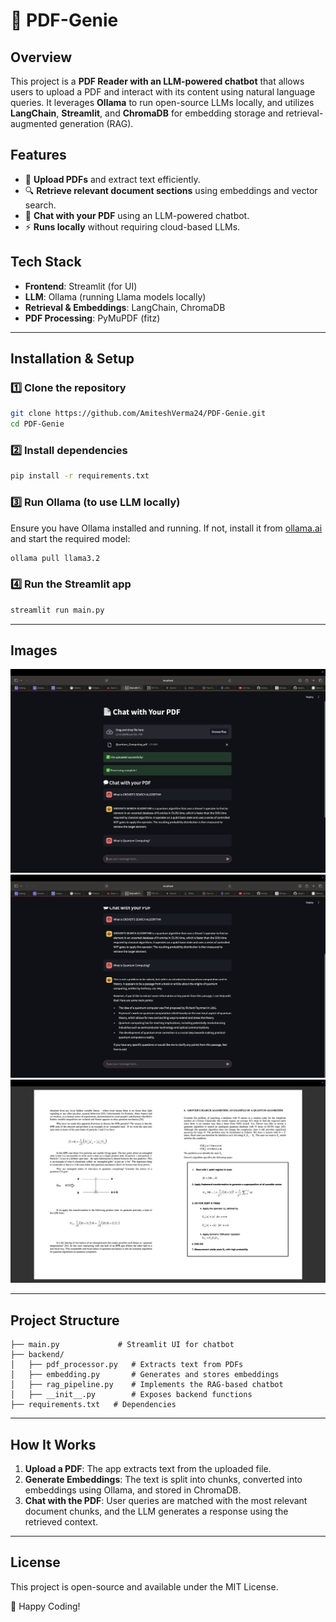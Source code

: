 # 📄 PDF-Genie

## Overview
This project is a **PDF Reader with an LLM-powered chatbot** that allows users to upload a PDF and interact with its content using natural language queries. It leverages **Ollama** to run open-source LLMs locally, and utilizes **LangChain**, **Streamlit**, and **ChromaDB** for embedding storage and retrieval-augmented generation (RAG).

## Features
- 📂 **Upload PDFs** and extract text efficiently.
- 🔍 **Retrieve relevant document sections** using embeddings and vector search.
- 🤖 **Chat with your PDF** using an LLM-powered chatbot.
- ⚡ **Runs locally** without requiring cloud-based LLMs.

## Tech Stack
- **Frontend**: Streamlit (for UI)
- **LLM**: Ollama (running Llama models locally)
- **Retrieval & Embeddings**: LangChain, ChromaDB
- **PDF Processing**: PyMuPDF (fitz)

---

## Installation & Setup

### 1️⃣ Clone the repository
```bash
git clone https://github.com/AmiteshVerma24/PDF-Genie.git
cd PDF-Genie
```

### 2️⃣ Install dependencies
```bash
pip install -r requirements.txt
```

### 3️⃣ Run Ollama (to use LLM locally)
Ensure you have Ollama installed and running. If not, install it from [ollama.ai](https://ollama.ai) and start the required model:
```bash
ollama pull llama3.2
```

### 4️⃣ Run the Streamlit app
```bash
streamlit run main.py
```

---
## Images

![Sample Output - 1](./images/Sample_Output_1.png)
![Sample Output - 2](./images/Sample_Output_2.png)
![Reference PDF](./images/Reference_PDF.png)

---

## Project Structure
```
├── main.py             # Streamlit UI for chatbot
├── backend/
│   ├── pdf_processor.py   # Extracts text from PDFs
│   ├── embedding.py       # Generates and stores embeddings
│   ├── rag_pipeline.py    # Implements the RAG-based chatbot
│   ├── __init__.py        # Exposes backend functions
├── requirements.txt   # Dependencies
```

---

## How It Works
1. **Upload a PDF**: The app extracts text from the uploaded file.
2. **Generate Embeddings**: The text is split into chunks, converted into embeddings using Ollama, and stored in ChromaDB.
3. **Chat with the PDF**: User queries are matched with the most relevant document chunks, and the LLM generates a response using the retrieved context.

---

## License
This project is open-source and available under the MIT License.

🚀 Happy Coding!

